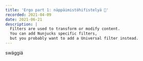 ```yaml
---
title: 'Ergo part 1: näppäimistöhifistelyä 👐'
recorded: 2021-04-09
date: 2021-06-21
description: |
  Filters are used to transform or modify content.
  You can add Nunjucks specific filters,
  but you probably want to add a Universal filter instead.
---
```


swäggiä

